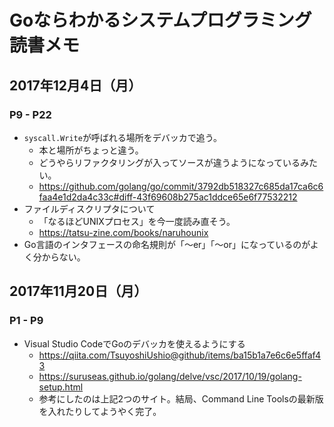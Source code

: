 # Goならわかるシステムプログラミング 読書メモ
## 2017年12月4日（月）
### P9 - P22

- `syscall.Write`が呼ばれる場所をデバッカで追う。
  - 本と場所がちょっと違う。
  - どうやらリファクタリングが入ってソースが違うようになっているみたい。
  - https://github.com/golang/go/commit/3792db518327c685da17ca6c6faa4e1d2da4c33c#diff-43f69608b275ac1ddce65e6f77532212
- ファイルディスクリプタについて
  - 「なるほどUNIXプロセス」を今一度読み直そう。
  - https://tatsu-zine.com/books/naruhounix
- Go言語のインタフェースの命名規則が「〜er」「〜or」になっているのがよく分からない。

## 2017年11月20日（月）
### P1 - P9

- Visual Studio CodeでGoのデバッカを使えるようにする
  - https://qiita.com/TsuyoshiUshio@github/items/ba15b1a7e6c6e5ffaf43
  - https://suruseas.github.io/golang/delve/vsc/2017/10/19/golang-setup.html
  - 参考にしたのは上記2つのサイト。結局、Command Line Toolsの最新版を入れたりしてようやく完了。


